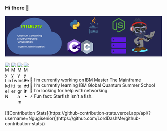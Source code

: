 ### Hi there 👋

<img src="https://github.com/Ngugisenior/Ngugisenior/blob/master/banner.png">

<br/>
<br/>
<a href="https://www.linkedin.com/in/ngugimuiruri/">
  <img align="left" alt="My LinkdeIN" width="20px" src="https://cdn.jsdelivr.net/npm/simple-icons@v3/icons/linkedin.svg" />
</a>
<a href="https://twitter.com/MuiruriPyrax">
  <img align="left" alt="My Twitter" width="20px" src="https://cdn.jsdelivr.net/npm/simple-icons@v3/icons/twitter.svg" />
</a>
<a href="https://www.instagram.com/sillicon.savannah/">
  <img align="left" alt="My Instagram" width="20px" src="https://cdn.jsdelivr.net/npm/simple-icons@v3/icons/instagram.svg" />
</a>
<a href="https://www.reddit.com/user/Pyraxtechie">
  <img align="left" alt="My Reddit" width="20px" src="https://cdn.jsdelivr.net/npm/simple-icons@v3/icons/reddit.svg" />
</a>
<br/>
<br/>

- 🔭 I’m currently working on IBM Master The Mainframe
- 🌱 I’m currently learning IBM Global Quantum Summer School
- 🤔 I’m looking for help with networking.
- ⚡ Fun fact: Starfish isn't a fish.
<br/>
[![Contribution Stats](https://github-contribution-stats.vercel.app/api/?username=Ngugisenior)](https://github.com/LordDashMe/github-contribution-stats/)
